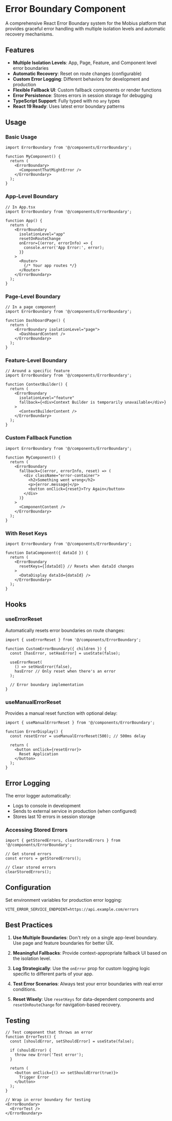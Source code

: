 # Error Boundary Component

A comprehensive React Error Boundary system for the Mobius platform that provides graceful error handling with multiple isolation levels and automatic recovery mechanisms.

## Features

- **Multiple Isolation Levels**: App, Page, Feature, and Component level error boundaries
- **Automatic Recovery**: Reset on route changes (configurable)
- **Custom Error Logging**: Different behaviors for development and production
- **Flexible Fallback UI**: Custom fallback components or render functions
- **Error Persistence**: Stores errors in session storage for debugging
- **TypeScript Support**: Fully typed with no `any` types
- **React 19 Ready**: Uses latest error boundary patterns

## Usage

### Basic Usage

```tsx
import ErrorBoundary from '@/components/ErrorBoundary';

function MyComponent() {
  return (
    <ErrorBoundary>
      <ComponentThatMightError />
    </ErrorBoundary>
  );
}
```

### App-Level Boundary

```tsx
// In App.tsx
import ErrorBoundary from '@/components/ErrorBoundary';

function App() {
  return (
    <ErrorBoundary
      isolationLevel="app"
      resetOnRouteChange
      onError={(error, errorInfo) => {
        console.error('App Error:', error);
      }}
    >
      <Router>
        {/* Your app routes */}
      </Router>
    </ErrorBoundary>
  );
}
```

### Page-Level Boundary

```tsx
// In a page component
import ErrorBoundary from '@/components/ErrorBoundary';

function DashboardPage() {
  return (
    <ErrorBoundary isolationLevel="page">
      <DashboardContent />
    </ErrorBoundary>
  );
}
```

### Feature-Level Boundary

```tsx
// Around a specific feature
import ErrorBoundary from '@/components/ErrorBoundary';

function ContextBuilder() {
  return (
    <ErrorBoundary 
      isolationLevel="feature"
      fallback={<div>Context Builder is temporarily unavailable</div>}
    >
      <ContextBuilderContent />
    </ErrorBoundary>
  );
}
```

### Custom Fallback Function

```tsx
import ErrorBoundary from '@/components/ErrorBoundary';

function MyComponent() {
  return (
    <ErrorBoundary
      fallback={(error, errorInfo, reset) => (
        <div className="error-container">
          <h2>Something went wrong</h2>
          <p>{error.message}</p>
          <button onClick={reset}>Try Again</button>
        </div>
      )}
    >
      <ComponentContent />
    </ErrorBoundary>
  );
}
```

### With Reset Keys

```tsx
import ErrorBoundary from '@/components/ErrorBoundary';

function DataComponent({ dataId }) {
  return (
    <ErrorBoundary
      resetKeys={[dataId]} // Resets when dataId changes
    >
      <DataDisplay dataId={dataId} />
    </ErrorBoundary>
  );
}
```

## Hooks

### useErrorReset

Automatically resets error boundaries on route changes:

```tsx
import { useErrorReset } from '@/components/ErrorBoundary';

function CustomErrorBoundary({ children }) {
  const [hasError, setHasError] = useState(false);
  
  useErrorReset(
    () => setHasError(false),
    hasError // Only reset when there's an error
  );
  
  // Error boundary implementation
}
```

### useManualErrorReset

Provides a manual reset function with optional delay:

```tsx
import { useManualErrorReset } from '@/components/ErrorBoundary';

function ErrorDisplay() {
  const resetError = useManualErrorReset(500); // 500ms delay
  
  return (
    <button onClick={resetError}>
      Reset Application
    </button>
  );
}
```

## Error Logging

The error logger automatically:
- Logs to console in development
- Sends to external service in production (when configured)
- Stores last 10 errors in session storage

### Accessing Stored Errors

```tsx
import { getStoredErrors, clearStoredErrors } from '@/components/ErrorBoundary';

// Get stored errors
const errors = getStoredErrors();

// Clear stored errors
clearStoredErrors();
```

## Configuration

Set environment variables for production error logging:

```env
VITE_ERROR_SERVICE_ENDPOINT=https://api.example.com/errors
```

## Best Practices

1. **Use Multiple Boundaries**: Don't rely on a single app-level boundary. Use page and feature boundaries for better UX.

2. **Meaningful Fallbacks**: Provide context-appropriate fallback UI based on the isolation level.

3. **Log Strategically**: Use the `onError` prop for custom logging logic specific to different parts of your app.

4. **Test Error Scenarios**: Always test your error boundaries with real error conditions.

5. **Reset Wisely**: Use `resetKeys` for data-dependent components and `resetOnRouteChange` for navigation-based recovery.

## Testing

```tsx
// Test component that throws an error
function ErrorTest() {
  const [shouldError, setShouldError] = useState(false);
  
  if (shouldError) {
    throw new Error('Test error');
  }
  
  return (
    <button onClick={() => setShouldError(true)}>
      Trigger Error
    </button>
  );
}

// Wrap in error boundary for testing
<ErrorBoundary>
  <ErrorTest />
</ErrorBoundary>
```